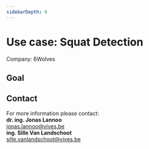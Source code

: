 ```yaml
---
sidebarDepth: 0
---
```


# Use case: Squat Detection
Company: 6Wolves

## Goal

## Contact

For more information please contact: <br/>
**dr. ing. Jonas Lannoo** <br/>
<jonas.lannoo@vives.be> <br/>
**ing. Sille Van Landschoot** <br/>
<sille.vanlandschoot@vives.be>

